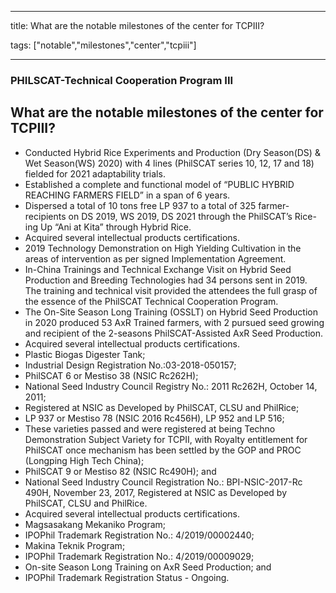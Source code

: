 
---

title: What are the notable milestones of the center for TCPIII?

tags: ["notable","milestones","center","tcpiii"]

---

### PHILSCAT-Technical Cooperation Program III

## What are the notable milestones of the center for TCPIII?


 - Conducted Hybrid Rice Experiments and Production (Dry Season(DS) & Wet Season(WS) 2020) with 4 lines (PhilSCAT series 10, 12, 17 and 18)  fielded for 2021 adaptability trials.
 - Established a complete and functional model of “PUBLIC HYBRID REACHING FARMERS FIELD” in a span of 6 years.
 - Dispersed a total of 10 tons free LP 937 to a total of 325 farmer-recipients on DS 2019, WS 2019, DS 2021 through the PhilSCAT’s Rice-ing Up “Ani at Kita” through Hybrid Rice.
 - Acquired several intellectual products certifications.
 - 2019 Technology Demonstration on High Yielding Cultivation in the areas of intervention as per signed Implementation Agreement.
 - In-China Trainings and Technical Exchange Visit on Hybrid Seed Production and Breeding Technologies had 34 persons sent in 2019. The training and technical visit provided the attendees the full grasp of the essence of the PhilSCAT Technical Cooperation Program.
 - The On-Site Season Long Training (OSSLT) on Hybrid Seed Production in 2020 produced 53 AxR Trained farmers, with 2 pursued seed growing and recipient of the 2-seasons PhilSCAT-Assisted AxR Seed Production.
 - Acquired several intellectual products certifications.
 - Plastic Biogas Digester Tank;
 - Industrial Design Registration No.:03-2018-050157;
 - PhilSCAT 6 or Mestiso 38 (NSIC Rc262H);
 - National Seed Industry Council  Registry No.: 2011 Rc262H, October 14, 2011;
 - Registered at NSIC as Developed by PhilSCAT, CLSU and PhilRice;
 - LP 937 or Mestiso 78 (NSIC 2016 Rc456H), LP 952 and LP 516;
 - These varieties passed and were registered at being Techno Demonstration Subject Variety for TCPII, with Royalty entitlement for PhilSCAT once mechanism has been settled by the GOP and PROC (Longping High Tech China);
 - PhilSCAT 9 or Mestiso 82 (NSIC Rc490H); and
 - National Seed Industry Council  Registration No.: BPI-NSIC-2017-Rc 490H, November 23, 2017, Registered at NSIC as Developed by PhilSCAT, CLSU and PhilRice.
 - Acquired several intellectual products certifications.
 - Magsasakang Mekaniko Program;
 - IPOPhil Trademark Registration No.: 4/2019/00002440;
 - Makina Teknik Program;
 - IPOPhil Trademark Registration No.: 4/2019/00009029;
 - On-site Season Long Training on AxR Seed Production; and
 - IPOPhil Trademark Registration Status - Ongoing.
